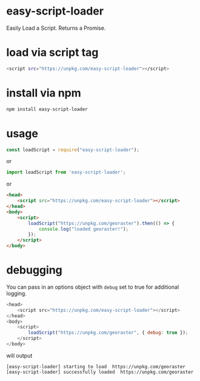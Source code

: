 # easy-script-loader
Easily Load a Script.  Returns a Promise.

# load via script tag
```bash
<script src="https://unpkg.com/easy-script-loader"></script>
```

# install via npm
```bash
npm install easy-script-loader
```

# usage
```javascript
const loadScript = require("easy-script-loader");
```
or
```javascript
import loadScript from 'easy-script-loader';
```
or
```html
<head>
    <script src="https://unpkg.com/easy-script-loader"></script>
</head>
<body>
    <script>
        loadScript("https://unpkg.com/georaster").then(() => {
            console.log("loaded georaster!");
        });
    </script>
</body>
```

# debugging
You can pass in an options object with `debug` set to true for additional logging.
```javascript
<head>
    <script src="https://unpkg.com/easy-script-loader"></script>
</head>
<body>
    <script>
        loadScript("https://unpkg.com/georaster", { debug: true });
    </script>
</body>
```
will output
```
[easy-script-loader] starting to load  https://unpkg.com/georaster
[easy-script-loader] successfully loaded  https://unpkg.com/georaster
```
